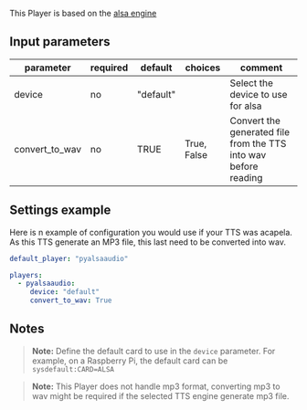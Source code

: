 
This Player is based on the [alsa engine](https://larsimmisch.github.io/pyalsaaudio/libalsaaudio.html)

## Input parameters

| parameter      | required  | default   | choices     | comment                                                         |
|----------------|-----------|-----------|-------------|-----------------------------------------------------------------|
| device         | no        | "default" |             | Select the device to use for alsa                               |
| convert_to_wav | no        | TRUE      | True, False | Convert the generated file from the TTS into wav before reading |

## Settings example

Here is n example of configuration you would use if your TTS was acapela. As this TTS generate an MP3 file, this last need to be converted into wav.
```yaml
default_player: "pyalsaaudio"

players:
  - pyalsaaudio:
     device: "default"
     convert_to_wav: True
```

## Notes

>**Note:** Define the default card to use in the `device` parameter.
For example, on a Raspberry Pi, the default card can be `sysdefault:CARD=ALSA`

>**Note:** This Player does not handle mp3 format, converting mp3 to wav might be required if the selected TTS engine generate mp3 file.


